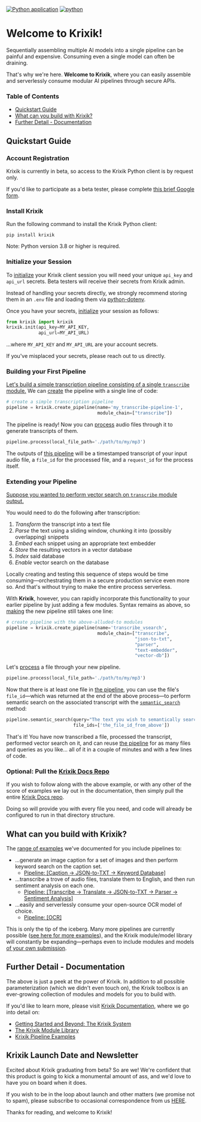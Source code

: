 [![Python application](https://github.com/krixik-ai/krixik-docs/actions/workflows/python-app.yml/badge.svg)](https://github.com/krixik-ai/krixik-docs/actions/workflows/python-app.yml/python-app.yml)
[![python](https://img.shields.io/badge/Python-3.10-3776AB.svg?style=flat&logo=python&logoColor=white)](https://www.python.org)



# Welcome to Krixik!

Sequentially assembling multiple AI models into a single pipeline can be painful and expensive. Consuming even a single model can often be draining.

That's why we're here. **Welcome to Krixik**, where you can easily assemble and serverlessly consume modular AI pipelines through secure APIs.

### Table of Contents

- [Quickstart Guide](#quickstart-guide)
- [What can you build with Krixik?](#what-can-you-build-with-krixik)
- [Further Detail - Documentation](#further-detail---documentation)

## Quickstart Guide

### Account Registration

Krixik is currently in beta, so access to the Krixik Python client is by request only.

If you'd like to participate as a beta tester, please complete [this brief Google form](https://forms.gle/RyBAvjN1HEWPScb67).

### Install Krixik

Run the following command to install the Krixik Python client:

```pip
pip install krixik
```

Note: Python version 3.8 or higher is required.


### Initialize your Session

To [initialize](https://krixik-docs.readthedocs.io/latest/system/initialization/initialize_and_authenticate/) your Krixik client session you will need your unique `api_key` and `api_url` secrets.  Beta testers will receive their secrets from Krixik admin.

Instead of handling your secrets directly, we strongly recommend storing them in an `.env` file and loading them via [python-dotenv](https://pypi.org/project/python-dotenv/).

Once you have your secrets, [initialize](https://krixik-docs.readthedocs.io/latest/system/initialization/initialize_and_authenticate/) your session as follows:


```python
from krixik import krixik
krixik.init(api_key=MY_API_KEY, 
            api_url=MY_API_URL)
```

...where  `MY_API_KEY` and `MY_API_URL` are your account secrets.

If you've misplaced your secrets, please reach out to us directly.

### Building your First Pipeline

[Let's build a simple transcription pipeline consisting of a single `transcribe` module.](https://krixik-docs.readthedocs.io/latest/examples/single_module_pipelines/single_transcribe/) We can [create](https://krixik-docs.readthedocs.io/latest/system/pipeline_creation/create_pipeline/) the pipeline with a single line of code:

```python
# create a simple transcription pipeline
pipeline = krixik.create_pipeline(name='my_transcribe-pipeline-1', 
                                  module_chain=["transcribe"])
```

The pipeline is ready! Now you can [process](https://krixik-docs.readthedocs.io/latest/system/parameters_processing_files_through_pipelines/process_method/) audio files through it to generate transcripts of them.

```python
pipeline.process(local_file_path='./path/to/my/mp3')
```

The outputs of [this pipeline](https://krixik-docs.readthedocs.io/latest/examples/single_module_pipelines/single_transcribe/) will be a timestamped transcript of your input audio file, a `file_id` for the processed file, and a `request_id` for the process itself.


### Extending your Pipeline

[Suppose you wanted to perform vector search on `transcribe` module output.](https://krixik-docs.readthedocs.io/latest/examples/search_pipeline_examples/multi_semantically_searchable_transcription/)

You would need to do the following after transcription:

1.  *Transform* the transcript into a text file
2.  *Parse* the text using a sliding window, chunking it into (possibly overlapping) snippets
3.  *Embed* each snippet using an appropriate text embedder
4.  *Store* the resulting vectors in a vector database
5.  *Index* said database
6.  *Enable* vector search on the database

Locally creating and testing this sequence of steps would be time consuming—orchestrating them in a secure production service even more so. And that's without trying to make the entire process serverless.

With **Krixik**, however, you can rapidly incorporate this functionality to your earlier pipeline by just adding a few modules. Syntax remains as above, so [making](https://krixik-docs.readthedocs.io/latest/system/pipeline_creation/create_pipeline/) the new pipeline still takes one line:

```python
# create pipeline with the above-alluded-to modules
pipeline = krixik.create_pipeline(name='transcribe_vsearch', 
                                  module_chain=["transcribe",
                                                "json-to-txt",
                                                "parser", 
                                                "text-embedder", 
                                                "vector-db"])
```

Let's [process](https://krixik-docs.readthedocs.io/latest/system/parameters_processing_files_through_pipelines/process_method/) a file through your new pipeline.

```python
pipeline.process(local_file_path='./path/to/my/mp3')
```

Now that there is at least one file in [the pipeline](https://krixik-docs.readthedocs.io/latest/examples/search_pipeline_examples/multi_semantically_searchable_transcription/), you can use the file's `file_id`—which was returned at the end of the above process—to perform semantic search on the associated transcript with the [`semantic_search`](https://krixik-docs.readthedocs.io/latest/system/search_methods/semantic_search_method/) method:

```python
pipeline.semantic_search(query="The text you wish to semantically search for goes here",
                         file_ids=['the_file_id_from_above'])
```

That's it! You have now transcribed a file, processed the transcript, performed vector search on it, and can reuse [the pipeline](https://krixik-docs.readthedocs.io/latest/examples/search_pipeline_examples/multi_semantically_searchable_transcription/) for as many files and queries as you like... all of it in a couple of minutes and with a few lines of code.

### Optional: Pull the [Krixik Docs Repo](https://github.com/krixik-ai/krixik-docs)

If you wish to follow along with the above example, or with any other of the score of examples we lay out in the documentation, then simply pull the entire [Krixik Docs repo](https://github.com/krixik-ai/krixik-docs).

Doing so will provide you with every file you need, and code will already be configured to run in that directory structure.

## What can you build with Krixik?

The [range of examples](https://krixik-docs.readthedocs.io/latest/examples/pipeline_examples_overview/) we've documented for you include pipelines to:

- ...generate an image caption for a set of images and then perform keyword search on the caption set.
  - [Pipeline: [Caption → JSON-to-TXT → Keyword Database]](https://krixik-docs.readthedocs.io/latest/examples/search_pipeline_examples/multi_keyword_searchable_image_captions/)
- ...transcribe a trove of audio files, translate them to English, and then run sentiment analysis on each one.
  - [Pipeline: [Transcribe → Translate → JSON-to-TXT → Parser → Sentiment Analysis]](https://krixik-docs.readthedocs.io/latest/examples/multi_module_non_search_pipeline_examples/multi_sentiment_analysis_on_translated_transcription/)
- ...easily and serverlessly consume your open-source OCR model of choice.
  - [Pipeline: [OCR]](https://krixik-docs.readthedocs.io/latest/examples/single_module_pipelines/single_ocr/)

This is only the tip of the iceberg. Many more pipelines are currently possible ([see here for more examples](https://krixik-docs.readthedocs.io/latest/examples/pipeline_examples_overview/)), and the Krixik module/model library will constantly be expanding—perhaps even to include modules and models [of your own submission](https://krixik-docs.readthedocs.io/latest/modules/adding_your_own_modules_or_models/).

## Further Detail - Documentation

The above is just a peek at the power of Krixik. In addition to all possible parameterization (which we didn't even touch on), the Krixik toolbox is an ever-growing collection of modules and models for you to build with.

If you'd like to learn more, please visit [Krixik Documentation](https://krixik-docs.readthedocs.io/latest/), where we go into detail on:

- [Getting Started and Beyond: The Krixik System](https://krixik-docs.readthedocs.io/latest/system/system_overview/)
- [The Krixik Module Library](https://krixik-docs.readthedocs.io/latest/modules/modules_overview/)
- [Krixik Pipeline Examples](https://krixik-docs.readthedocs.io/latest/examples/pipeline_examples_overview/)

## Krixik Launch Date and Newsletter

Excited about Krixik graduating from beta? So are we! We're confident that this product is going to kick a monumental amount of ass, and we'd love to have you on board when it does.

If you wish to be in the loop about launch and other matters (we promise not to spam), please subscribe to occasional correspondence from us [HERE](https://forms.gle/Lp38U1UDpkppqoCD9).

Thanks for reading, and welcome to Krixik!